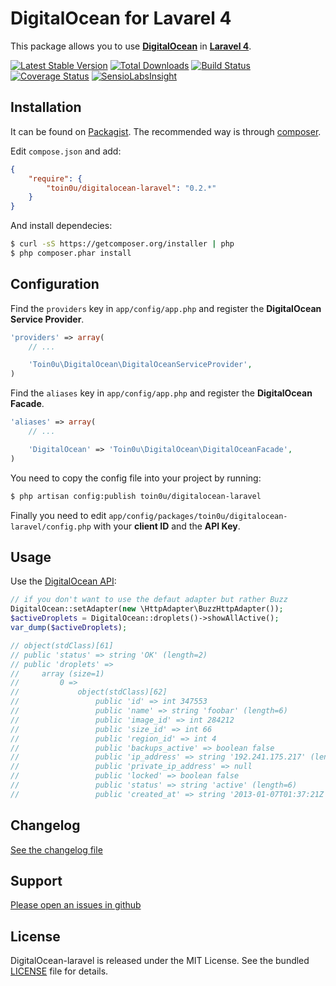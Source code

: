 DigitalOcean for Lavarel 4
==========================

This package allows you to use [**DigitalOcean**](https://github.com/toin0u/DigitalOcean) in [**Laravel 4**](http://laravel.com/).

[![Latest Stable Version](https://poser.pugx.org/toin0u/DigitalOcean-laravel/v/stable.png)](https://packagist.org/packages/toin0u/DigitalOcean-laravel)
[![Total Downloads](https://poser.pugx.org/toin0u/DigitalOcean-laravel/downloads.png)](https://packagist.org/packages/toin0u/DigitalOcean-laravel)
[![Build Status](https://secure.travis-ci.org/toin0u/DigitalOcean-laravel.png)](http://travis-ci.org/toin0u/DigitalOcean-laravel)
[![Coverage Status](https://coveralls.io/repos/toin0u/DigitalOcean-laravel/badge.png)](https://coveralls.io/r/toin0u/DigitalOcean-laravel)
[![SensioLabsInsight](https://insight.sensiolabs.com/projects/e0ddcf83-1a5c-45ee-a8fb-53de345eecfe/mini.png)](https://insight.sensiolabs.com/projects/e0ddcf83-1a5c-45ee-a8fb-53de345eecfe)


Installation
------------

It can be found on [Packagist](https://packagist.org/packages/toin0u/digitalocean-laravel).
The recommended way is through [composer](http://getcomposer.org).

Edit `compose.json` and add:

```json
{
    "require": {
        "toin0u/digitalocean-laravel": "0.2.*"
    }
}
```

And install dependecies:

```bash
$ curl -sS https://getcomposer.org/installer | php
$ php composer.phar install
```


Configuration
-------------

Find the `providers` key in `app/config/app.php` and register the **DigitalOcean Service Provider**.

```php
'providers' => array(
    // ...

    'Toin0u\DigitalOcean\DigitalOceanServiceProvider',
)
```

Find the `aliases` key in `app/config/app.php` and register the **DigitalOcean Facade**.

```php
'aliases' => array(
    // ...

    'DigitalOcean' => 'Toin0u\DigitalOcean\DigitalOceanFacade',
)
```

You need to copy the config file into your project by running:

```bash
$ php artisan config:publish toin0u/digitalocean-laravel
```

Finally you need to edit `app/config/packages/toin0u/digitalocean-laravel/config.php` with your **client ID**
and the **API Key**.


Usage
-----

Use the [DigitalOcean API](https://github.com/toin0u/DigitalOcean#api):

```php
// if you don't want to use the defaut adapter but rather Buzz
DigitalOcean::setAdapter(new \HttpAdapter\BuzzHttpAdapter());
$activeDroplets = DigitalOcean::droplets()->showAllActive();
var_dump($activeDroplets);

// object(stdClass)[61]
// public 'status' => string 'OK' (length=2)
// public 'droplets' =>
//     array (size=1)
//         0 =>
//             object(stdClass)[62]
//                 public 'id' => int 347553
//                 public 'name' => string 'foobar' (length=6)
//                 public 'image_id' => int 284212
//                 public 'size_id' => int 66
//                 public 'region_id' => int 4
//                 public 'backups_active' => boolean false
//                 public 'ip_address' => string '192.241.175.217' (length=15)
//                 public 'private_ip_address' => null
//                 public 'locked' => boolean false
//                 public 'status' => string 'active' (length=6)
//                 public 'created_at' => string '2013-01-07T01:37:21Z' (length=20)
```


Changelog
---------

[See the changelog file](https://github.com/toin0u/DigitalOcean-laravel/blob/master/CHANGELOG.md)


Support
-------

[Please open an issues in github](https://github.com/toin0u/DigitalOcean-laravel/issues)


License
-------

DigitalOcean-laravel is released under the MIT License. See the bundled
[LICENSE](https://github.com/toin0u/DigitalOcean-laravel/blob/master/LICENSE) file for details.
